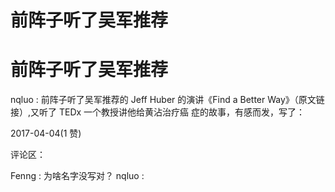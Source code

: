 # 前阵子听了吴军推荐

# 前阵子听了吴军推荐

nqluo : 前阵子听了吴军推荐的 Jeff Huber 的演讲《Find a Better Way》（原文链接）,又听了 TEDx 一个教授讲他给黄沾治疗癌 症的故事，有感而发，写了：

2017-04-04(1 赞)

评论区：

Fenng : 为啥名字没写对？ nqluo :